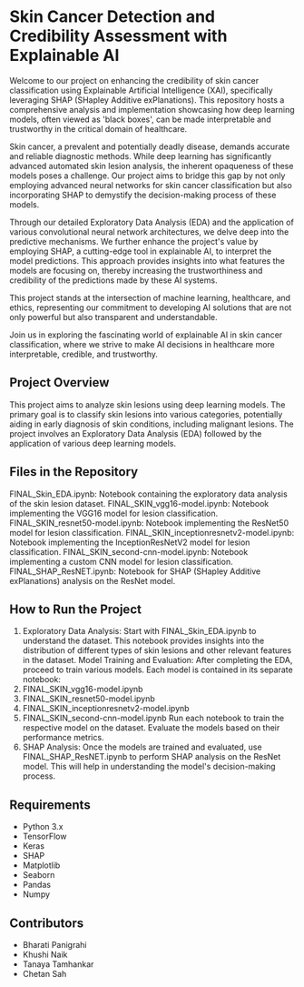 # Skin Cancer Detection and Credibility Assessment with Explainable AI
Welcome to our project on enhancing the credibility of skin cancer classification using Explainable Artificial Intelligence (XAI), specifically leveraging SHAP (SHapley Additive exPlanations). This repository hosts a comprehensive analysis and implementation showcasing how deep learning models, often viewed as 'black boxes', can be made interpretable and trustworthy in the critical domain of healthcare.

Skin cancer, a prevalent and potentially deadly disease, demands accurate and reliable diagnostic methods. While deep learning has significantly advanced automated skin lesion analysis, the inherent opaqueness of these models poses a challenge. Our project aims to bridge this gap by not only employing advanced neural networks for skin cancer classification but also incorporating SHAP to demystify the decision-making process of these models.

Through our detailed Exploratory Data Analysis (EDA) and the application of various convolutional neural network architectures, we delve deep into the predictive mechanisms. We further enhance the project's value by employing SHAP, a cutting-edge tool in explainable AI, to interpret the model predictions. This approach provides insights into what features the models are focusing on, thereby increasing the trustworthiness and credibility of the predictions made by these AI systems.

This project stands at the intersection of machine learning, healthcare, and ethics, representing our commitment to developing AI solutions that are not only powerful but also transparent and understandable.

Join us in exploring the fascinating world of explainable AI in skin cancer classification, where we strive to make AI decisions in healthcare more interpretable, credible, and trustworthy.

## Project Overview
This project aims to analyze skin lesions using deep learning models. The primary goal is to classify skin lesions into various categories, potentially aiding in early diagnosis of skin conditions, including malignant lesions. The project involves an Exploratory Data Analysis (EDA) followed by the application of various deep learning models.

## Files in the Repository
FINAL_Skin_EDA.ipynb: Notebook containing the exploratory data analysis of the skin lesion dataset.
FINAL_SKIN_vgg16-model.ipynb: Notebook implementing the VGG16 model for lesion classification.
FINAL_SKIN_resnet50-model.ipynb: Notebook implementing the ResNet50 model for lesion classification.
FINAL_SKIN_inceptionresnetv2-model.ipynb: Notebook implementing the InceptionResNetV2 model for lesion classification.
FINAL_SKIN_second-cnn-model.ipynb: Notebook implementing a custom CNN model for lesion classification.
FINAL_SHAP_ResNET.ipynb: Notebook for SHAP (SHapley Additive exPlanations) analysis on the ResNet model.

## How to Run the Project
1. Exploratory Data Analysis: Start with FINAL_Skin_EDA.ipynb to understand the dataset. This notebook provides insights into the distribution of different types of skin lesions and other relevant features in the dataset.
Model Training and Evaluation:
After completing the EDA, proceed to train various models. Each model is contained in its separate notebook:
2. FINAL_SKIN_vgg16-model.ipynb
3. FINAL_SKIN_resnet50-model.ipynb
4. FINAL_SKIN_inceptionresnetv2-model.ipynb
5. FINAL_SKIN_second-cnn-model.ipynb
Run each notebook to train the respective model on the dataset. Evaluate the models based on their performance metrics.
6. SHAP Analysis:
Once the models are trained and evaluated, use FINAL_SHAP_ResNET.ipynb to perform SHAP analysis on the ResNet model. This will help in understanding the model's decision-making process.

## Requirements
* Python 3.x
* TensorFlow
* Keras
* SHAP
* Matplotlib
* Seaborn
* Pandas
* Numpy

## Contributors
* Bharati Panigrahi
* Khushi Naik
* Tanaya Tamhankar
* Chetan Sah
